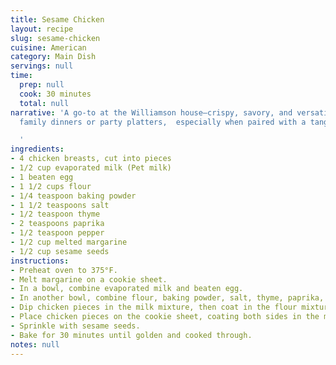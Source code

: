 ```yaml
---
title: Sesame Chicken
layout: recipe
slug: sesame-chicken
cuisine: American
category: Main Dish
servings: null
time:
  prep: null
  cook: 30 minutes
  total: null
narrative: 'A go-to at the Williamson house—crispy, savory, and versatile. Great for
  family dinners or party platters,  especially when paired with a tangy dipping sauce.

  '
ingredients:
- 4 chicken breasts, cut into pieces
- 1/2 cup evaporated milk (Pet milk)
- 1 beaten egg
- 1 1/2 cups flour
- 1/4 teaspoon baking powder
- 1 1/2 teaspoons salt
- 1/2 teaspoon thyme
- 2 teaspoons paprika
- 1/2 teaspoon pepper
- 1/2 cup melted margarine
- 1/2 cup sesame seeds
instructions:
- Preheat oven to 375°F.
- Melt margarine on a cookie sheet.
- In a bowl, combine evaporated milk and beaten egg.
- In another bowl, combine flour, baking powder, salt, thyme, paprika, and pepper.
- Dip chicken pieces in the milk mixture, then coat in the flour mixture.
- Place chicken pieces on the cookie sheet, coating both sides in the melted margarine.
- Sprinkle with sesame seeds.
- Bake for 30 minutes until golden and cooked through.
notes: null
---
```

